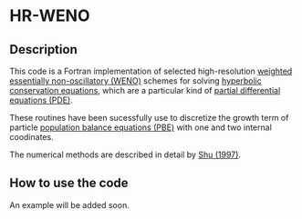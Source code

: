 # HR-WENO

## Description

This code is a Fortran implementation of selected high-resolution [weighted essentially non-oscillatory (WENO)](https://en.wikipedia.org/wiki/WENO_methods) schemes for solving [hyperbolic conservation equations](https://en.wikipedia.org/wiki/Hyperbolic_partial_differential_equation), which are a particular kind of [partial differential equations (PDE)](https://en.wikipedia.org/wiki/Partial_differential_equation).

These routines have been sucessfully use to discretize the growth term of particle
[population balance equations (PBE)](https://en.wikipedia.org/wiki/Population_balance_equation) with one and two internal coodinates.

The numerical methods are described in detail by [Shu (1997)](/Shu-WENO-notes.pdf).

## How to use the code

An example will be added soon.
